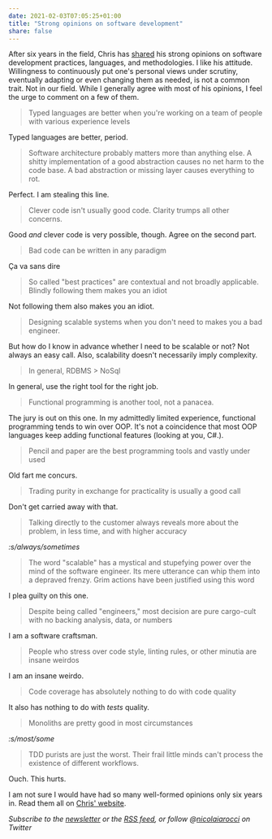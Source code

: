```yaml
---
date: 2021-02-03T07:05:25+01:00
title: "Strong opinions on software development"
share: false
---
```


After six years in the field, Chris has [shared][1] his strong opinions on
software development practices, languages, and methodologies. I like his
attitude. Willingness to continuously put one's personal views under scrutiny,
eventually adapting or even changing them as needed, is not a common trait. Not
in our field. While I generally agree with most of his opinions, I feel the
urge to comment on a few of them.

> Typed languages are better when you're working on a team of people with
> various experience levels

Typed languages are better, period.

> Software architecture probably matters more than anything else. A shitty
> implementation of a good abstraction causes no net harm to the code base.
> A bad abstraction or missing layer causes everything to rot.  

Perfect. I am stealing this line.

> Clever code isn't usually good code. Clarity trumps all other concerns.

Good *and* clever code is very possible, though. Agree on the second part.

> Bad code can be written in any paradigm

Ça va sans dire

> So called "best practices" are contextual and not broadly applicable. Blindly
> following them makes you an idiot

Not following them also makes you an idiot.

> Designing scalable systems when you don't need to makes you a bad engineer.

But how do I know in advance whether I need to be scalable or not? Not always
an easy call. Also, scalability doesn't necessarily imply complexity.

> In general, RDBMS > NoSql

In general, use the right tool for the right job.

> Functional programming is another tool, not a panacea.

The jury is out on this one. In my admittedly limited experience, functional
programming tends to win over OOP. It's not a coincidence that most OOP
languages keep adding functional features (looking at you, C#.).

> Pencil and paper are the best programming tools and vastly under used

Old fart me concurs.

> Trading purity in exchange for practicality is usually a good call

Don't get carried away with that.

> Talking directly to the customer always reveals more about the problem, in
> less time, and with higher accuracy

*:s/always/sometimes*

> The word "scalable" has a mystical and stupefying power over the mind of the
> software engineer. Its mere utterance can whip them into a depraved frenzy.
> Grim actions have been justified using this word

I plea guilty on this one.

> Despite being called "engineers," most decision are pure cargo-cult with no
> backing analysis, data, or numbers

I am a software craftsman.

> People who stress over code style, linting rules, or other minutia are insane
> weirdos

I am an insane weirdo.

> Code coverage has absolutely nothing to do with code quality

It also has nothing to do with *tests* quality.

> Monoliths are pretty good in most circumstances

*:s/most/some*

> TDD purists are just the worst. Their frail little minds can't process the
> existence of different workflows.

Ouch. This hurts.

I am not sure I would have had so many well-formed opinions only six years in.
Read them all on [Chris' website][1].

*Subscribe to the [newsletter][nl] or the [RSS feed][rss], or follow @[nicolaiarocci][tw] on Twitter*

 [1]: https://chriskiehl.com/article/thoughts-after-6-years
 [rss]: https://nicolaiarocci.com/index.xml
 [tw]: http://twitter.com/nicolaiarocci
 [nl]: https://nicolaiarocci.substack.com

